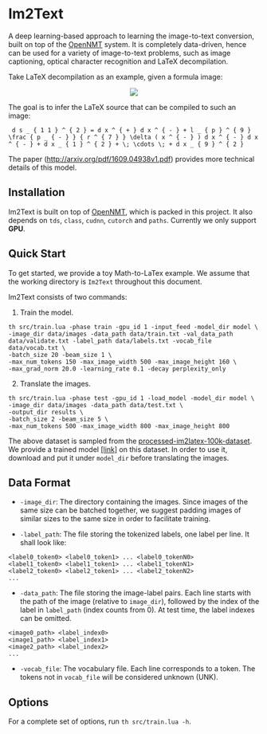 # Im2Text

A deep learning-based approach to learning the image-to-text conversion, built on top of the <a href="https://opennmt.github.io/">OpenNMT</a> system. It is completely data-driven, hence can be used for a variety of image-to-text problems, such as image captioning, optical character recognition and LaTeX decompilation. 

Take LaTeX decompilation as an example, given a formula image:

<p align="center"><img src="http://lstm.seas.harvard.edu/latex/results/website/images/119b93a445-orig.png"></p>

The goal is to infer the LaTeX source that can be compiled to such an image:

```
 d s _ { 1 1 } ^ { 2 } = d x ^ { + } d x ^ { - } + l _ { p } ^ { 9 } \frac { p _ { - } } { r ^ { 7 } } \delta ( x ^ { - } ) d x ^ { - } d x ^ { - } + d x _ { 1 } ^ { 2 } + \; \cdots \; + d x _ { 9 } ^ { 2 } 
```

The paper (http://arxiv.org/pdf/1609.04938v1.pdf) provides more technical details of this model.

## Installation

Im2Text is built on top of <a href="https://opennmt.github.io/">OpenNMT</a>, which is packed in this project. It also depends on `tds`, `class`, `cudnn`, `cutorch` and `paths`. Currently we only support **GPU**.


## Quick Start

To get started, we provide a toy Math-to-LaTex example. We assume that the working directory is `Im2Text` throughout this document.

Im2Text consists of two commands:

1) Train the model.

```
th src/train.lua -phase train -gpu_id 1 -input_feed -model_dir model \
-image_dir data/images -data_path data/train.txt -val_data_path data/validate.txt -label_path data/labels.txt -vocab_file data/vocab.txt \
-batch_size 20 -beam_size 1 \
-max_num_tokens 150 -max_image_width 500 -max_image_height 160 \
-max_grad_norm 20.0 -learning_rate 0.1 -decay perplexity_only
```

2) Translate the images.

```
th src/train.lua -phase test -gpu_id 1 -load_model -model_dir model \
-image_dir data/images -data_path data/test.txt \
-output_dir results \
-batch_size 2 -beam_size 5 \
-max_num_tokens 500 -max_image_width 800 -max_image_height 800
```

The above dataset is sampled from the [processed-im2latex-100k-dataset](http://lstm.seas.harvard.edu/latex/processed-im2latex-100k-dataset.tgz). We provide a trained model [[link]](http://lstm.seas.harvard.edu/latex/model_latest) on this dataset. In order to use it, download and put it under `model_dir` before translating the images.

## Data Format

* `-image_dir`: The directory containing the images. Since images of the same size can be batched together, we suggest padding images of similar sizes to the same size in order to facilitate training.

* `-label_path`: The file storing the tokenized labels, one label per line. It shall look like:
```
<label0_token0> <label0_token1> ... <label0_tokenN0>
<label1_token0> <label1_token1> ... <label1_tokenN1>
<label2_token0> <label2_token1> ... <label2_tokenN2>
...
```

* `-data_path`: The file storing the image-label pairs. Each line starts with the path of the image (relative to `image_dir`), followed by the index of the label in `label_path` (index counts from 0). At test time, the label indexes can be omitted.
```
<image0_path> <label_index0>
<image1_path> <label_index1>
<image2_path> <label_index2>
...
```

* `-vocab_file`: The vocabulary file. Each line corresponds to a token. The tokens not in `vocab_file` will be considered unknown (UNK).


## Options

For a complete set of options, run `th src/train.lua -h`.

